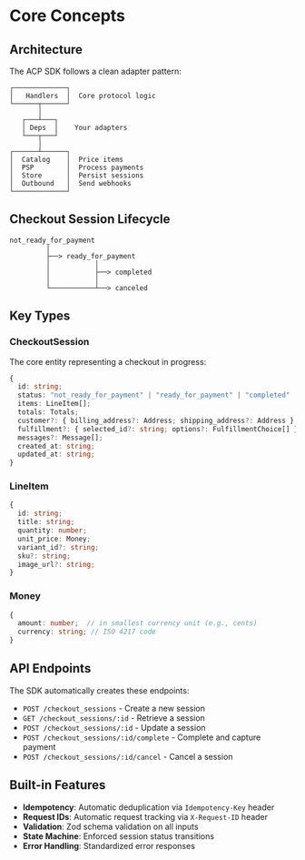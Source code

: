 # Core Concepts

## Architecture

The ACP SDK follows a clean adapter pattern:

```
┌─────────────┐
│   Handlers  │  Core protocol logic
└──────┬──────┘
       │
   ┌───┴───┐
   │ Deps  │    Your adapters
   └───┬───┘
       │
┌──────┴──────┐
│  Catalog    │  Price items
│  PSP        │  Process payments
│  Store      │  Persist sessions
│  Outbound   │  Send webhooks
└─────────────┘
```

## Checkout Session Lifecycle

```
not_ready_for_payment
         │
         ├──> ready_for_payment
         │           │
         │           ├──> completed
         │           │
         └───────────┴──> canceled
```

## Key Types

### CheckoutSession

The core entity representing a checkout in progress:

```typescript
{
  id: string;
  status: "not_ready_for_payment" | "ready_for_payment" | "completed" | "canceled";
  items: LineItem[];
  totals: Totals;
  customer?: { billing_address?: Address; shipping_address?: Address };
  fulfillment?: { selected_id?: string; options?: FulfillmentChoice[] };
  messages?: Message[];
  created_at: string;
  updated_at: string;
}
```

### LineItem

```typescript
{
  id: string;
  title: string;
  quantity: number;
  unit_price: Money;
  variant_id?: string;
  sku?: string;
  image_url?: string;
}
```

### Money

```typescript
{
  amount: number;  // in smallest currency unit (e.g., cents)
  currency: string; // ISO 4217 code
}
```

## API Endpoints

The SDK automatically creates these endpoints:

- `POST /checkout_sessions` - Create a new session
- `GET /checkout_sessions/:id` - Retrieve a session
- `POST /checkout_sessions/:id` - Update a session
- `POST /checkout_sessions/:id/complete` - Complete and capture payment
- `POST /checkout_sessions/:id/cancel` - Cancel a session

## Built-in Features

- **Idempotency**: Automatic deduplication via `Idempotency-Key` header
- **Request IDs**: Automatic request tracking via `X-Request-ID` header
- **Validation**: Zod schema validation on all inputs
- **State Machine**: Enforced session status transitions
- **Error Handling**: Standardized error responses
